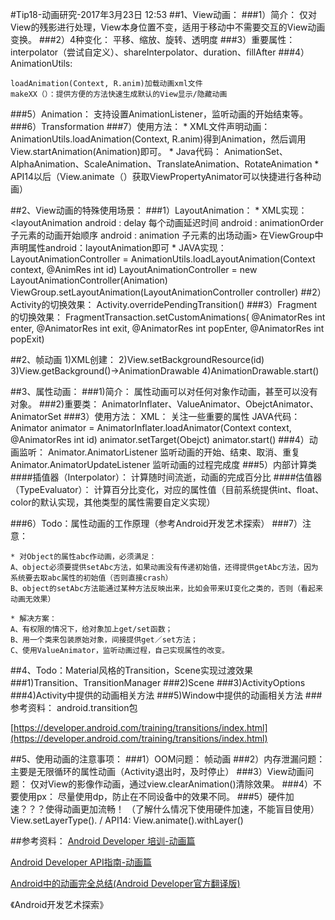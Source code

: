 #Tip18-动画研究-2017年3月23日 12:53
##1、View动画：
###1）简介：
仅对View的残影进行处理，View本身位置不变，适用于移动中不需要交互的View动画变换。
###2）4种变化：
平移、缩放、旋转、透明度
###3）重要属性：
interpolator（尝试自定义）、shareInterpolator、duration、fillAfter
###4）AnimationUtils:

	loadAnimation(Context, R.anim)加载动画xml文件
	makeXX（）：提供方便的方法快速生成默认的View显示/隐藏动画
###5）Animation：
   支持设置AnimationListener，监听动画的开始结束等。
###6）Transformation
###7）使用方法：
      * XML文件声明动画：
      AnimationUtils.loadAnimation(Context, R.anim)得到Animation，然后调用View.startAnimation(Animation)即可。
      * Java代码：
      AnimationSet、AlphaAnimation、ScaleAnimation、TranslateAnimation、RotateAnimation
      * API14以后（View.animate（）获取ViewPropertyAnimator可以快捷进行各种动画）





##2、View动画的特殊使用场景：
###1）LayoutAnimation：
      * XML实现：
                      <layoutAnimation 
                                android : delay 每个动画延迟时间
                                android : animationOrder 子元素的动画开始顺序
                                android : animation 子元素的出场动画> 
                      在ViewGroup中声明属性android：layoutAnimation即可
      * JAVA实现：
                     LayoutAnimationController =  AnimationUtils.loadLayoutAnimation(Context context, @AnimRes int id)
                     LayoutAnimationController =  new LayoutAnimationController(Animation)
                     ViewGroup.setLayoutAnimation(LayoutAnimationController controller)
##2）Activity的切换效果：
      Activity.overridePendingTransition()
###3）Fragment的切换效果：
	FragmentTransaction.setCustomAnimations(
	            @AnimatorRes int enter,
	            @AnimatorRes int exit, 
	            @AnimatorRes int popEnter, 
	            @AnimatorRes int popExit)

##2、帧动画
	1)XML创建：<animation-list>
	2)View.setBackgroundResource(id)
	3)View.getBackground()->AnimationDrawable
	4)AnimationDrawable.start()

##3、属性动画：
###1)简介：
   属性动画可以对任何对象作动画，甚至可以没有对象。
###2)重要类：
   AnimatorInflater、ValueAnimator、ObejctAnimator、AnimatorSet
###3）使用方法：
     XML：
             关注一些重要的属性
     JAVA代码：
             Animator animator = AnimatorInflater.loadAnimator(Context context, @AnimatorRes int id)
             animator.setTarget(Obejct)
             animator.start()
###4）动画监听：
     Animator.AnimatorListener 监听动画的开始、结束、取消、重复
     Animator.AnimatorUpdateListener 监听动画的过程完成度
###5）内部计算类
####插值器（Interpolator）：
计算随时间流逝，动画的完成百分比
####估值器（TypeEvaluator）：
计算百分比变化，对应的属性值（目前系统提供int、float、color的默认实现，其他类型的属性需要自定义实现）

###6）Todo：属性动画的工作原理（参考Android开发艺术探索）
###7）注意：

	* 对Object的属性abc作动画，必须满足：
	A、object必须要提供setAbc方法，如果动画没有传递初始值，还得提供getAbc方法，因为系统要去取abc属性的初始值（否则直接crash）
	B、object的setAbc方法能通过某种方法反映出来，比如会带来UI变化之类的，否则（看起来动画无效果）
	
	* 解决方案：
	A、有权限的情况下，给对象加上get/set函数；
	B、用一个类来包装原始对象，间接提供get／set方法；
	C、使用ValueAnimator，监听动画过程，自己实现属性的改变。

##4、Todo：Material风格的Transition，Scene实现过渡效果
###1)Transition、TransitionManager
###2)Scene
###3)ActivityOptions
###4)Activity中提供的动画相关方法
###5)Window中提供的动画相关方法
###参考资料：
android.transition包

[https://developer.android.com/training/transitions/index.html](https://developer.android.com/training/transitions/index.html)

##5、使用动画的注意事项：
###1）OOM问题：
帧动画
###2）内存泄漏问题：
主要是无限循环的属性动画（Activity退出时，及时停止）
###3）View动画问题：
仅对View的影像作动画，通过view.clearAnimation()清除效果。
###4）不要使用px：
尽量使用dp，防止在不同设备中的效果不同。
###5）硬件加速？？？使得动画更加流畅！
  （了解什么情况下使用硬件加速，不能盲目使用）
    View.setLayerType().   / API14: View.animate().withLayer()
    
##参考资料：
[Android Developer 培训-动画篇](https://developer.android.com/training/building-graphics.html)

[Android Developer API指南-动画篇](https://developer.android.com/guide/topics/graphics/index.html)

[Android中的动画完全总结(Android Developer官方翻译版)](http://blog.csdn.net/baidu_26994091/article/details/51674951)

《Android开发艺术探索》